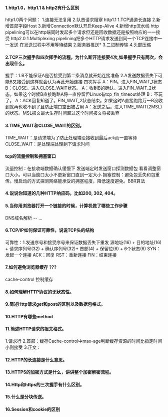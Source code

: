 #### 1.http1.0，http1.1 & http2有什么区别
http1.0两个问题：
    1.连接无法复用 
    2.队首请求阻塞
http1.1 
    1.TCP通道长连接 
    2.新增首部字段Host 
    3.新增Connection默认开启Keep-Alive 
    4.新增http流水线 http pipelining可以在http端同时发起多个请求但还是回收数据还是按照响应的一一接受
http2.0
    1.Multiplexing pipelining把多个HTTP请求发送到同一个TCP连接中一一发送 在发送过程中不用等待结果
    2.服务器推送* 
    3.二进制传输
    4.头部压缩

#### 2.TCP三次握手和四次挥手的流程，为什么断开连接要4次,如果握手只有两次，会出现什么。
握手：1.B不能保证A是否接受到第二条消息就开始连接准备  2.A发送数据丢失下可能B又接受到这样就会认为再此开始连接
四次挥手
   A：FIN。进入FIN_WAIT_1状态
   B：CLOSE。进入CLOSE_WAIT状态。
   A：收到B的确认。进入FIN_WAIT_2状态。如果这个时候B直接跑路A将一直停留但Linux有tcp_fin_timeout处理
   B：不玩了。
   A：ACK回复知道了。FIN_WAIT_2状态结束。如果这时A直接跑路万一B没收到就再也收不到了且防止端口空出被占用
   A：发送之后。进入TIME_WAIT(2MSL)的状态。MSL报文最大生存时间超过这个时间报文将被丢弃

#### 3.TIME_WAIT和CLOSE_WAIT的区别。
TIME_WAIT：是请求端为了防止处理端没接收到最后ack而一直等待
CLOSE_WAIT：是处理端处理剩下请求时间


#### tcp的流量控制和拥塞窗口
流量控制：在接收端数据确认缓慢下 发送端定时发送窗口探测数据包 看看调整窗口大小。可以当窗口太小不更新窗口直到一定大小
拥塞控制：避免包丢失和包重传。慢启动的方式探测网络能承受的拥塞程度，降低速度避免。BBR算法


#### 4.说说你知道的几种HTTP响应码，比如200, 302, 404。

#### 5.当你用浏览器打开一个链接的时候，计算机做了哪些工作步骤
DNS域名解析 -- ...

#### 6.TCP/IP如何保证可靠性，说说TCP头的结构
可靠性：1.发送序号和接受序号来保证数据丢失下重发
源地址(16) + 目的地址(16) + 请求序列号(32) + 确认序列号(32)+
首部(4) + 保留位(6) + 6个状态(6)
SYN：发起一个连接
ACK：回复
RST：重新连接
FIN：结束连接


#### 7.如何避免浏览器缓存 ???
cache-control 控制缓存


#### 8.如何理解HTTP协议的无状态性。

#### 9.简述Http请求get和post的区别以及数据包格式。

#### 10.HTTP有哪些method

#### 11.简述HTTP请求的报文格式。
1.请求行
2.首部：缓存Cache-control中max-age判断缓存资源的时间比指定时间小则接受
3.正文：


#### 12.HTTP的长连接是什么意思。

#### 13.HTTPS的加密方式是什么，讲讲整个加密解密流程。

#### 14.Http和https的三次握手有什么区别。

#### 15.什么是分块传送。

#### 16.Session和cookie的区别

